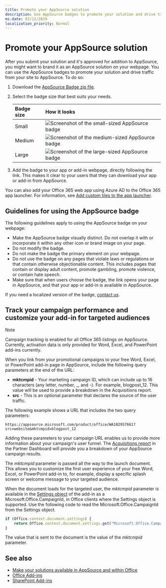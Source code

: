 ```yaml
---
title: Promote your AppSource solution
description: Use AppSource badges to promote your solution and drive traffic from your site to AppSource.
ms.date: 03/12/2019
localization_priority: Normal
---
```


# Promote your AppSource solution

After you submit your solution and it's approved for addition to AppSource, you might want to brand it as an AppSource solution on your webpage. You can use the AppSource badges to promote your solution and drive traffic from your site to AppSource. To do so:

1. Download the [AppSource Badge zip file](http://download.microsoft.com/download/A/1/F/A1F9C6C4-3543-4E4A-A4D1-76ED58EBDF6C/Microsoft_App_Source_Badges_EN_US.zip).

2. Select the badge size that best suits your needs.

   |**Badge size**|**How it looks**|
   |:-----|:-----|
   |Small|![Screenshot of the small-sized AppSource badge](images/appsource-badge-small.png)|
   |Medium|![Screenshot of the medium-sized AppSource badge](images/appsource-badge-medium.png)|
   |Large|![Screenshot of the large-sized AppSource badge](images/appsource-badge-large.png)|

3. Add the badge to your app or add-in webpage, directly following the link. This makes it clear to your users that they can download your app or add-in from AppSource.

You can also add your Office 365 web app using Azure AD to the Office 365 app launcher. For information, see [Add custom tiles to the app launcher](/office365/admin/manage/customize-the-app-launcher?view=o365-worldwide).

## Guidelines for using the AppSource badge

The following guidelines apply to using the AppSource badge on your webpage:

- Make the AppSource badge visually distinct. Do not overlap it with or incorporate it within any other icon or brand image on your page.
- Do not modify the badge.
- Do not make the badge the primary element on your webpage.
- Do not use the badge on any pages that violate laws or regulations or that contain otherwise objectionable content. This includes pages that contain or display adult content, promote gambling, promote violence, or contain hate speech.
- Make sure that when users choose the badge, the link opens your page in AppSource, and that your app or add-in is available in AppSource.

If you need a localized version of the badge, [contact us](http://officespdev.uservoice.com/).


## Track your campaign performance and customize your add-in for targeted audiences

> [!NOTE]
> Campaign tracking is enabled for all Office 365 listings on AppSource. Currently, activation data is only provided for Word, Excel, and PowerPoint add-ins currently.

When you link from your promotional campaigns to your free Word, Excel, or PowerPoint add-in page in AppSource, include the following query parameters at the end of the URL:

- **mktcmpid** - Your marketing campaign ID, which can include up to 16 characters (any letter, number, \_, and -). For example, blogpost_12. This value will be used to provide a breakdown in the Acquisitions report.
- **src** - This is an optional parameter that declares the source of the user traffic.

The following example shows a URL that includes the two query parameters:

```
https://appsource.microsoft.com/product/office/WA102957661?src=website&mktcmpid=blogpost_12
```

Adding these parameters to your campaign URL enables us to provide more information about your campaign's user funnel. The [Acquisitions report](https://partner.microsoft.com/dashboard/analytics/office/acquisitions) in the Partner Dashboard will provide you a breakdown of your AppSource campaign results.

The  _mktcmpid_ parameter is passed all the way to the launch document. This allows you to customize the first user experience of your free Word, Excel, or PowerPoint add-in to, for example, display a specific splash screen or welcome message to your targeted audience.

When the document loads for the targeted user, the  _mktcmpid_ parameter is available in the [Settings object](/javascript/api/office/office.settings) of the add-in as a Microsoft.Office.CampaignId, in Office clients where the Settings object is supported. Use the following code to read the Microsoft.Office.CampaignId from the Settings object.

```js
if (Office.context.document.settings) {
    return Office.context.document.settings.get("Microsoft.Office.CampaignId");
}
```

The value that is sent to the document is the value of the  _mktcmpid_ parameter.

## See also
<a name="bk_addresources"> </a>

- [Make your solutions available in AppSource and within Office](submit-to-the-office-store.md)
- [Office Add-ins](https://docs.microsoft.com/en-us/office/dev/add-ins/overview/office-add-ins)  
- [SharePoint Add-ins](https://docs.microsoft.com/en-us/sharepoint/dev/sp-add-ins/sharepoint-add-ins)
